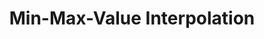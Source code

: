 ---
layout: bookmark
title: Min-Max-Value Interpolation
tags:
  - Bookmarks
  - CSS
  - Tools
created: '2022-06-09T05:09:44.000Z'
link: https://min-max-calculator.9elements.com
id: 552297034
image: https://min-max-calculator.9elements.com/img/social-share.png
---
